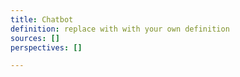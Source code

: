 ```yaml
---
title: Chatbot
definition: replace with with your own definition
sources: []
perspectives: []

---
```

